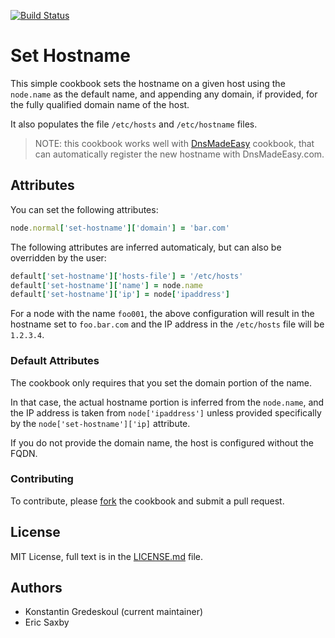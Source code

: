 [![Build Status](https://travis-ci.org/kigster/cookbook-set-hostname.svg?branch=master)](https://travis-ci.org/kigster/cookbook-set-hostname)

# Set Hostname

This simple cookbook sets the hostname on a given host using the `node.name` as the default name, and appending any domain, if provided, for the fully qualified domain name of the host.

It also populates the file `/etc/hosts` and `/etc/hostname` files.

> NOTE: this cookbook works well with [DnsMadeEasy](https://github.com/kigster/dnsmadeeasy-cookbook) cookbook, that can automatically register the new hostname with DnsMadeEasy.com.

## Attributes

You can set the following attributes:

```ruby
node.normal['set-hostname']['domain'] = 'bar.com'
```

The following attributes are inferred automaticaly, but can also be overridden by the user:

```ruby
default['set-hostname']['hosts-file'] = '/etc/hosts'
default['set-hostname']['name'] = node.name
default['set-hostname']['ip'] = node['ipaddress']
```

For a node with the name `foo001`, the above configuration will result in the hostname set to `foo.bar.com` and the IP address in the `/etc/hosts` file will be `1.2.3.4`. 

### Default Attributes

The cookbook only requires that you set the domain portion of the name. 

In that case, the actual hostname portion is inferred from the `node.name`, and the IP address is taken from `node['ipaddress']` unless provided specifically by the  `node['set-hostname']['ip]` attribute.

If you do not provide the domain name, the host is configured without the FQDN.

### Contributing

To contribute, please [fork](https://github.com/kigster/cookbook-set-hostname/fork) the cookbook and submit a pull request.

## License

MIT License, full text is in the [LICENSE.md](LICENSE.md) file.

## Authors

 * Konstantin Gredeskoul (current maintainer)
 * Eric Saxby
